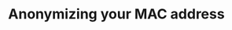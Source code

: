 ---
lang: en
layout: doc
redirect_from:
- /doc/anonymizing-your-mac-address/
- /doc/randomizing-your-mac-address/
redirect_to: https://forum.qubes-os.org/t/19072
ref: 67
title: Anonymizing your MAC address
---